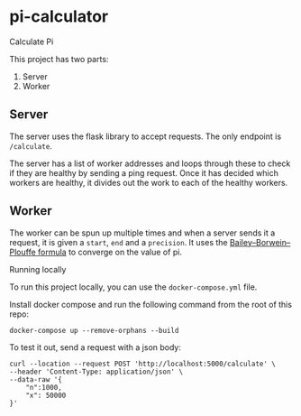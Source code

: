 # pi-calculator
Calculate Pi


This project has two parts:

1. Server
2. Worker

## Server 

The server uses the flask library to accept requests. The only endpoint is `/calculate`. 

The server has a list of worker addresses and loops through these to check if they are healthy by sending a ping request. Once it has decided which workers are healthy, it divides out the work to each of the healthy workers.

## Worker

The worker can be spun up multiple times and when a server sends it a request, it is given a `start`, `end` and a `precision`. It uses the  [Bailey–Borwein–Plouffe formula](https://en.wikipedia.org/wiki/Bailey%E2%80%93Borwein%E2%80%93Plouffe_formula) to converge on the value of pi.


Running locally

To run this project locally, you can use the `docker-compose.yml` file.

Install docker compose and run the following command from the root of this repo: 

```
docker-compose up --remove-orphans --build 
```

To test it out, send a request with a json body:

```
curl --location --request POST 'http://localhost:5000/calculate' \
--header 'Content-Type: application/json' \
--data-raw '{
    "n":1000,
    "x": 50000
}'
```